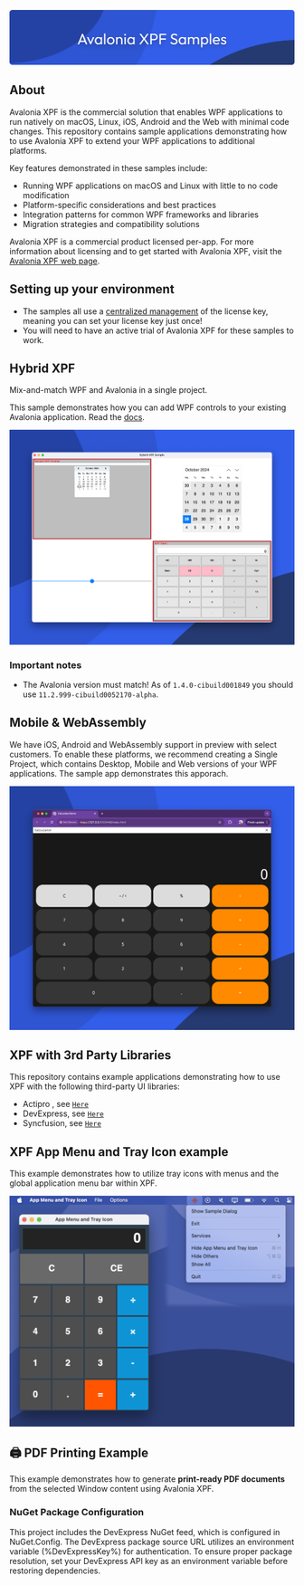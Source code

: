 ![banner](/assets/banner.png)

## About
Avalonia XPF is the commercial solution that enables WPF applications to run natively on macOS, Linux, iOS, Android and the Web with minimal code changes. This repository contains sample applications demonstrating how to use Avalonia XPF to extend your WPF applications to additional platforms.

Key features demonstrated in these samples include:

* Running WPF applications on macOS and Linux with little to no code modification
* Platform-specific considerations and best practices
* Integration patterns for common WPF frameworks and libraries
* Migration strategies and compatibility solutions

Avalonia XPF is a commercial product licensed per-app. For more information about licensing and to get started with Avalonia XPF, visit the [Avalonia XPF web page](https://avaloniaui.net/xpf).

## Setting up your environment 

* The samples all use a [centralized management](https://docs.avaloniaui.net/xpf/advanced/centralized-management) of the license key, meaning you can set your license key just once! 
* You will need to have an active trial of Avalonia XPF for these samples to work. 

## Hybrid XPF 
Mix-and-match WPF and Avalonia in a single project. 

This sample demonstrates how you can add WPF controls to your existing Avalonia application. Read the [docs](https://docs.avaloniaui.net/xpf/embedding/xpf-in-avalonia). 

![Screenshot](/assets/hybridxpf.png)

### Important notes

* The Avalonia version must match! As of `1.4.0-cibuild001849` you should use `11.2.999-cibuild0052170-alpha`. 


## Mobile & WebAssembly 
We have iOS, Android and WebAssembly support in preview with select customers. To enable these platforms, we recommend creating a Single Project, which contains Desktop, Mobile and Web versions of your WPF applications. 
The sample app demonstrates this apporach. 

![WASM Screenshot](/assets/wasm-calc.png)


## XPF with 3rd Party Libraries
This repository contains example applications demonstrating how to use XPF with the following third-party UI libraries:
- Actipro , see [`Here`](./src/ActiproApp)
- DevExpress, see [`Here`](./src/DevExpressApp)
- Syncfusion, see [`Here`](./src/SyncfusionApp)

 
## XPF App Menu and Tray Icon example
This example demonstrates how to utilize tray icons with menus and the global application menu bar within XPF.

![Screenshot](/assets/trayicondemo.png)

## 🖨️ PDF Printing Example
This example demonstrates how to generate **print-ready PDF documents** from the selected Window content using Avalonia XPF.


### NuGet Package Configuration
This project includes the DevExpress NuGet feed, which is configured in NuGet.Config. The DevExpress package source URL utilizes an environment variable (%DevExpressKey%) for authentication.
To ensure proper package resolution, set your DevExpress API key as an environment variable before restoring dependencies.
